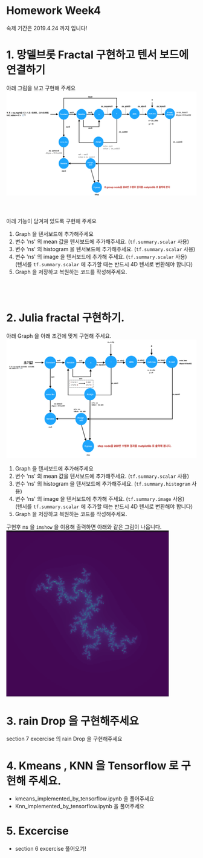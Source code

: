 # Homework Week4

숙제 기간은 2019.4.24 까지 입니다!

# 1. 망델브롯 Fractal 구현하고 텐서 보드에 연결하기<br>
아래 그림을 보고 구현해 주세요<br>
![mandelbrot](./pic/mandelbrot.png)

<br><br>
아래 기능이 담겨져 있도록 구현해 주세요
1. Graph 을 텐서보드에 추가해주세요
2. 변수 'ns' 의 mean 값을 텐서보드에 추가해주세요. (`tf.summary.scalar` 사용)
3. 변수 'ns' 의 histogram 을 텐서보드에 추가해주세요. (`tf.summary.scalar` 사용)
4. 변수 'ns' 의 image 을 텐서보드에 추가해 주세요. (`tf.summary.scalar` 사용)<br>
(텐서를 `tf.summary.scalar` 에 추가할 때는 반드시 4D 텐서로 변환해야 합니다)
5. Graph 을 저장하고 복원하는 코드를 작성해주세요.
<br><br><br><br>

# 2. Julia fractal 구현하기.<br>

아래 Graph 을 아래 조건에 맞게 구현해 주세요.
![julia_pic](./pic/julia_graph.png)<br>

1. Graph 을 텐서보드에 추가해주세요
2. 변수 'ns' 의 mean 값을 텐서보드에 추가해주세요. (`tf.summary.scalar` 사용)
3. 변수 'ns' 의 histogram 을 텐서보드에 추가해주세요. (`tf.summary.histogram` 사용)
4. 변수 'ns' 의 image 을 텐서보드에 추가해 주세요. (`tf.summary.image` 사용)<br>
(텐서를 `tf.summary.scalar` 에 추가할 때는 반드시 4D 텐서로 변환해야 합니다)
5. Graph 을 저장하고 복원하는 코드를 작성해주세요.

구현후 ns 을 `imshow` 을 이용해 출력하면 아래와 같은 그림이 나옵니다.
![julia_answer](./pic/julia.png)<br>

# 3. rain Drop 을 구현해주세요<br>
section 7 excercise 의 rain Drop 을 구현해주세요


# 4. Kmeans , KNN 을 Tensorflow 로 구현해 주세요.<br>

+ kmeans_implemented_by_tensorflow.ipynb 을 풀어주세요
+ Knn_implemented_by_tensorflow.ipynb 을 풀어주세요 


# 5. Excercise

+ section 6 excercise 풀어오기!

